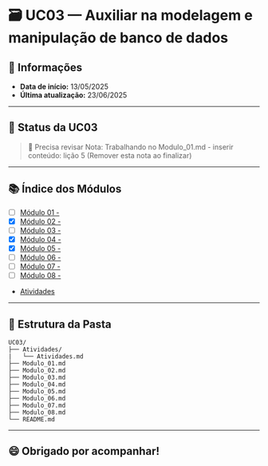 # 🗃️ UC03 — Auxiliar na modelagem e manipulação de banco de dados

## 📅 Informações
- **Data de início:** 13/05/2025
- **Última atualização:** 23/06/2025

---

## 📌 Status da UC03
> 🔁 Precisa revisar
> Nota: Trabalhando no Modulo_01.md - inserir conteúdo: lição 5 (Remover esta nota ao finalizar)

---

## 📚 Índice dos Módulos

- [ ] [Módulo 01 - ](./)
- [x] [Módulo 02 - ](./)
- [ ] [Módulo 03 - ](./)
- [x] [Módulo 04 - ](./)
- [x] [Módulo 05 - ](./)
- [ ] [Módulo 06 - ](./)
- [ ] [Módulo 07 - ](./)
- [ ] [Módulo 08 - ](./)

- [Atividades](./Atividades/Atividades.md)

---

## 📁 Estrutura da Pasta

```
UC03/
├── Atividades/
|   └── Atividades.md
├── Modulo_01.md
├── Modulo_02.md
├── Modulo_03.md
├── Modulo_04.md
├── Modulo_05.md
├── Modulo_06.md
├── Modulo_07.md
├── Modulo_08.md
└── README.md
```

---

## 😄 Obrigado por acompanhar!